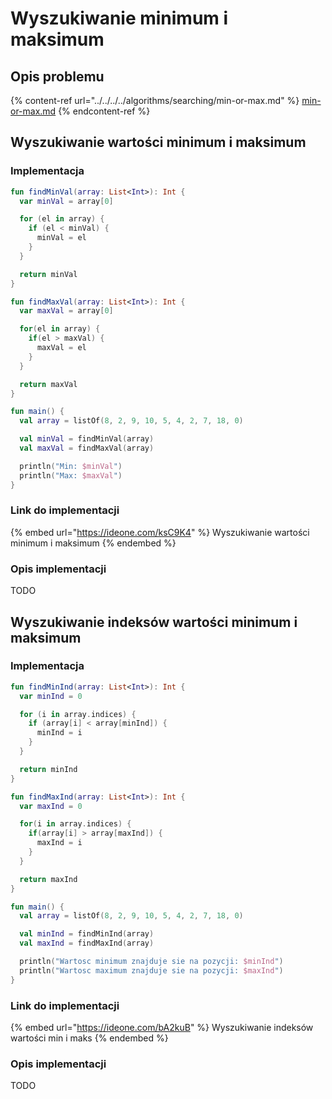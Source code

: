 # Wyszukiwanie minimum i maksimum

## Opis problemu

{% content-ref url="../../../../algorithms/searching/min-or-max.md" %}
[min-or-max.md](../../../../algorithms/searching/min-or-max.md)
{% endcontent-ref %}

## Wyszukiwanie wartości minimum i maksimum

### Implementacja

```kotlin
fun findMinVal(array: List<Int>): Int {
  var minVal = array[0]

  for (el in array) {
    if (el < minVal) {
      minVal = el
    }
  }

  return minVal
}

fun findMaxVal(array: List<Int>): Int {
  var maxVal = array[0]

  for(el in array) {
    if(el > maxVal) {
      maxVal = el
    }
  }

  return maxVal
}

fun main() {
  val array = listOf(8, 2, 9, 10, 5, 4, 2, 7, 18, 0)

  val minVal = findMinVal(array)
  val maxVal = findMaxVal(array)

  println("Min: $minVal")
  println("Max: $maxVal")
}
```

### Link do implementacji

{% embed url="https://ideone.com/ksC9K4" %}
Wyszukiwanie wartości minimum i maksimum
{% endembed %}

### Opis implementacji

TODO

## Wyszukiwanie indeksów wartości minimum i maksimum

### Implementacja

```kotlin
fun findMinInd(array: List<Int>): Int {
  var minInd = 0

  for (i in array.indices) {
    if (array[i] < array[minInd]) {
      minInd = i
    }
  }

  return minInd
}

fun findMaxInd(array: List<Int>): Int {
  var maxInd = 0

  for(i in array.indices) {
    if(array[i] > array[maxInd]) {
      maxInd = i
    }
  }

  return maxInd
}

fun main() {
  val array = listOf(8, 2, 9, 10, 5, 4, 2, 7, 18, 0)

  val minInd = findMinInd(array)
  val maxInd = findMaxInd(array)

  println("Wartosc minimum znajduje sie na pozycji: $minInd")
  println("Wartosc maximum znajduje sie na pozycji: $maxInd")
}
```

### Link do implementacji

{% embed url="https://ideone.com/bA2kuB" %}
Wyszukiwanie indeksów wartości min i maks
{% endembed %}

### Opis implementacji

TODO
